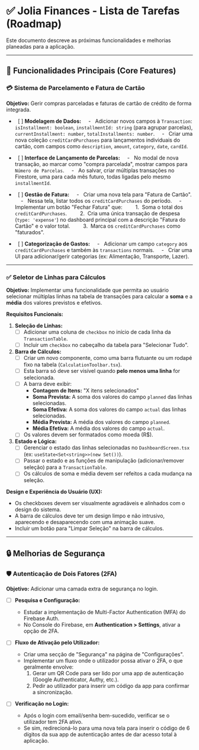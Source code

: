 # ✅ Jolia Finances - Lista de Tarefas (Roadmap)

Este documento descreve as próximas funcionalidades e melhorias planeadas para a aplicação.

---

## 🎯 Funcionalidades Principais (Core Features)

### 💳 Sistema de Parcelamento e Fatura de Cartão

**Objetivo:** Gerir compras parceladas e faturas de cartão de crédito de forma integrada.

-   [ ] **Modelagem de Dados:**
    -   Adicionar novos campos à `Transaction`: `isInstallment: boolean`, `installmentId: string` (para agrupar parcelas), `currentInstallment: number`, `totalInstallments: number`.
    -   Criar uma nova coleção `creditCardPurchases` para lançamentos individuais do cartão, com campos como `description`, `amount`, `category`, `date`, `cardId`.

-   [ ] **Interface de Lançamento de Parcelas:**
    -   No modal de nova transação, ao marcar como "compra parcelada", mostrar campos para `Número de Parcelas`.
    -   Ao salvar, criar múltiplas transações no Firestore, uma para cada mês futuro, todas ligadas pelo mesmo `installmentId`.

-   [ ] **Gestão de Fatura:**
    -   Criar uma nova tela para "Fatura de Cartão".
    -   Nessa tela, listar todos os `creditCardPurchases` do período.
    -   Implementar um botão "Fechar Fatura" que:
        1.  Soma o total dos `creditCardPurchases`.
        2.  Cria uma única transação de despesa (`type: 'expense'`) no dashboard principal com a descrição "Fatura do Cartão" e o valor total.
        3.  Marca os `creditCardPurchases` como "faturados".

-   [ ] **Categorização de Gastos:**
    -   Adicionar um campo `category` aos `creditCardPurchases` e também às `transactions` normais.
    -   Criar uma UI para adicionar/gerir categorias (ex: Alimentação, Transporte, Lazer).

---

### ✅ Seletor de Linhas para Cálculos

**Objetivo:** Implementar uma funcionalidade que permita ao usuário selecionar múltiplas linhas na tabela de transações para calcular a **soma** e a **média** dos valores previstos e efetivos.

**Requisitos Funcionais:**

1.  **Seleção de Linhas:**
    * [ ] Adicionar uma coluna de `checkbox` no início de cada linha da `TransactionTable`.
    * [ ] Incluir um `checkbox` no cabeçalho da tabela para "Selecionar Tudo".

2.  **Barra de Cálculos:**
    * [ ] Criar um novo componente, como uma barra flutuante ou um rodapé fixo na tabela (`CalculationToolbar.tsx`).
    * [ ] Esta barra só deve ser visível quando **pelo menos uma linha** for selecionada.
    * [ ] A barra deve exibir:
        * **Contagem de Itens:** "X itens selecionados"
        * **Soma Prevista:** A soma dos valores do campo `planned` das linhas selecionadas.
        * **Soma Efetiva:** A soma dos valores do campo `actual` das linhas selecionadas.
        * **Média Prevista:** A média dos valores do campo `planned`.
        * **Média Efetiva:** A média dos valores do campo `actual`.
    * [ ] Os valores devem ser formatados como moeda (R$).

3.  **Estado e Lógica:**
    * [ ] Gerenciar o estado das linhas selecionadas no `DashboardScreen.tsx` (ex: `useState<Set<string>>(new Set())`).
    * [ ] Passar o estado e as funções de manipulação (adicionar/remover seleção) para a `TransactionTable`.
    * [ ] Os cálculos de soma e média devem ser refeitos a cada mudança na seleção.

**Design e Experiência do Usuário (UX):**

-   Os checkboxes devem ser visualmente agradáveis e alinhados com o design do sistema.
-   A barra de cálculos deve ter um design limpo e não intrusivo, aparecendo e desaparecendo com uma animação suave.
-   Incluir um botão para "Limpar Seleção" na barra de cálculos.

---

## 🔒 Melhorias de Segurança

### 🛡️ Autenticação de Dois Fatores (2FA)

**Objetivo:** Adicionar uma camada extra de segurança no login.

-   [ ] **Pesquisa e Configuração:**
    -   Estudar a implementação de Multi-Factor Authentication (MFA) do Firebase Auth.
    -   No Console do Firebase, em **Authentication > Settings**, ativar a opção de 2FA.

-   [ ] **Fluxo de Ativação pelo Utilizador:**
    -   Criar uma secção de "Segurança" na página de "Configurações".
    -   Implementar um fluxo onde o utilizador possa ativar o 2FA, o que geralmente envolve:
        1.  Gerar um QR Code para ser lido por uma app de autenticação (Google Authenticator, Authy, etc.).
        2.  Pedir ao utilizador para inserir um código da app para confirmar a sincronização.

-   [ ] **Verificação no Login:**
    -   Após o login com email/senha bem-sucedido, verificar se o utilizador tem 2FA ativo.
    -   Se sim, redirecioná-lo para uma nova tela para inserir o código de 6 dígitos da sua app de autenticação antes de dar acesso total à aplicação.